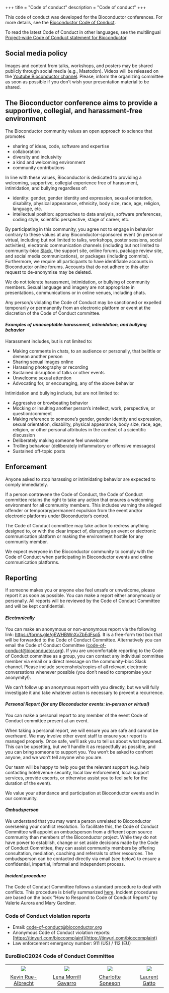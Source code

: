 +++
title = "Code of conduct"
description = "Code of conduct"
+++

This code of conduct was developed for the Bioconductor conferences. For more details, see the [Bioconductor Code of Conduct](https://www.bioconductor.org/about/code-of-conduct/).
<!-- The original Code of Conduct is copy-pasted and quoted below -->

To read the latest Code of Conduct in other languages, see the multilingual [Project-wide Code of Conduct statement for Bioconductor](https://bioconductor.github.io/bioc_coc_multilingual/).

## Social media policy

Images and content from talks, workshops, and posters may be shared publicly through social media (e.g., Mastodon).
Videos will be released on the [Youtube Bioconductor channel](https://www.youtube.com/user/bioconductor). Please, inform the organizing committee as soon as possible if you don't wish your presentation material to be shared. <!--To avoid confusion, presentations not to be shared should be labeled "Do Not Share" on each slide, as should be posters.-->

## The Bioconductor conference aims to provide a supportive, collegial, and harassment-free environment

The Bioconductor community values
an open approach to science that promotes 

* sharing of ideas, code, software and expertise
* collaboration
* diversity and inclusivity
* a kind and welcoming environment
* community contributions

In line with these values, Bioconductor is dedicated to providing a welcoming, supportive, collegial experience free of harassment, intimidation, and bullying regardless of:

* identity: gender, gender identity and expression, sexual orientation, disability, physical appearance, ethnicity, body size, race, age, religion, language, etc.
* intellectual position: approaches to data analysis, software preferences, coding style, scientific perspective, stage of career, etc.

By participating in this community, you agree not to engage in behavior contrary to these values at any Bioconductor-sponsored event (in person or virtual, including but not limited to talks, workshops, poster sessions, social activities), electronic communication channels (including but not limited to community-bioc [Slack](https://slack.bioconductor.org/), the support site, online forums, package review site, and social media communications), or packages (including commits). Furthermore, we require all participants to have identifiable accounts in Bioconductor online forums. Accounts that do not adhere to this after request to de-anonymise may be deleted.

We do not tolerate harassment, intimidation, or bullying of community members. Sexual language and imagery are not appropriate in presentations, communications or in online venues, including chats.

Any person/s violating the Code of Conduct may be sanctioned or expelled temporarily or permanently from an electronic platform or event at the discretion of the Code of Conduct committee.

#### _Examples of unacceptable harassment, intimidation, and bullying behavior_

Harassment includes, but is not limited to:

* Making comments in chats, to an audience or personally, that belittle or demean another person
* Sharing sexual images online
* Harassing photography or recording
* Sustained disruption of talks or other events
* Unwelcome sexual attention
* Advocating for, or encouraging, any of the above behavior

Intimidation and bullying include, but are not limited to:

* Aggressive or browbeating behavior 
* Mocking or insulting another person’s intellect, work, perspective, or question/comment
* Making reference to someone’s gender, gender identity and expression, sexual orientation, disability, physical appearance, body size, race, age, religion, or other personal attributes in the context of a scientific discussion
* Deliberately making someone feel unwelcome
* Trolling behaviour (deliberately inflammatory or offensive messages)
* Sustained off-topic posts

## Enforcement

Anyone asked to stop harassing or intimidating behavior are expected to comply immediately.

If a person contravene the Code of Conduct, the Code of Conduct committee retains the right to take any action that ensures a welcoming environment for all community members. This includes warning the alleged offender or temporary/permanent expulsion from the event and/or electronic platforms under Bioconductor’s control.

The Code of Conduct committee may take action to redress anything designed to, or with the clear impact of, disrupting an event or electronic communication platform or making the environment hostile for any community member.

We expect everyone in the Bioconductor community to comply with the Code of Conduct when participating in Bioconductor events and online communication platforms.

## Reporting

If someone makes you or anyone else feel unsafe or unwelcome, please report it as soon as possible. You can make a report either anonymously or personally. All reports will be reviewed by the Code of Conduct Committee and will be kept confidential.

#### _Electronically_

You can make an anonymous or non-anonymous report via the following link: https://forms.gle/gEWHBWnXvZbEdFsq5. It is a free-form text box that will be forwarded to the Code of Conduct Committee. Alternatively you can email the Code of Conduct Committee (code-of-conduct@bioconductor.org). If you are uncomfortable reporting to the Code of Conduct committee as a group, you can contact any individual committee member via email or a direct message on the community-bioc Slack channel. Please include screenshots/copies of all relevant electronic conversations whenever possible (you don’t need to compromise your anonymity!).

We can’t follow up an anonymous report with you directly, but we will fully investigate it and take whatever action is necessary to prevent a recurrence.

#### _Personal Report (for any Bioconductor events: in-person or virtual)_

You can make a personal report to any member of the event Code of Conduct committee present at an event. 

When taking a personal report, we will ensure you are safe and cannot be overheard. We may involve other event staff to ensure your report is managed properly. Once safe, we’ll ask you to tell us about what happened. This can be upsetting, but we’ll handle it as respectfully as possible, and you can bring someone to support you. You won’t be asked to confront anyone, and we won’t tell anyone who you are.

Our team will be happy to help you get the relevant support (e.g. help contacting hotel/venue security, local law enforcement, local support services, provide escorts, or otherwise assist you to feel safe for the duration of the event).

We value your attendance and participation at Bioconductor events and in our community.

#### _Ombudsperson_

We understand that you may want a person unrelated to Bioconductor overseeing your conflict resolution. To facilitate this, the Code of Conduct Committee will appoint an ombudsperson from a different open source community than members of the Bioconductor project. While they do not have power to establish, change or set aside decisions made by the Code of Conduct Committee, they can assist community members by offering consultation, mediation, coaching and referrals to other resources. The ombudsperson can be contacted directly via email (see below) to ensure a confidential, impartial, informal and independent process. 

#### _Incident procedure_

The Code of Conduct Committee follows a standard procedure to deal with conflicts. 
This procedure is briefly summarized [here](https://bioconductor.github.io/CodeOfConduct/incident_response.html). Incident procedures are based on the book "How to Respond to Code of Conduct Reports" by Valerie Aurora and Mary Gardiner.


### Code of Conduct violation reports 

* Email: [code-of-conduct@bioconductor.org](mailto:code-of-conduct@bioconductor.org?subject=EuroBioC%23code-of-conduct)
* Anonymous Code of Conduct violation reports: [https://tinyurl.com/bioccomplaint](https://tinyurl.com/bioccomplaint)
* Law enforcement emergency number: 911 (US) / 112 (EU)

### EuroBioC2024 Code of Conduct Committee

|       |   |     |   |      |   |      |
|:-----:|---|:---:|---|:----:|---|:----:|
| ![](../img/organizers/KevinRueAlbrecht.jpg) | &nbsp; | ![](../img/organizers/LenaMorrillGavarro.jpg) | &nbsp; | ![](../img/organizers/CharlotteSoneson.jpg) | &nbsp; | ![](../img/organizers/LaurentGatto.png) |
| [Kevin Rue-Albrecht](mailto:kevin.rue-albrecht@imm.ox.ac.uk?subject=EuroBioC%20code-of-conduct) | &nbsp;  | [Lena Morrill Gavarro](mailto:lena.morrillgavarro@ndcls.ox.ac.uk?subject=EuroBioC%20code-of-conduct) | &nbsp; | [Charlotte Soneson](mailto:charlotte.soneson@fmi.ch?subject=EuroBioC%20code-of-conduct) | &nbsp; | [Laurent Gatto](mailto:laurent.gatto@uclouvain.be?subject=EuroBioC%20code-of-conduct) |
